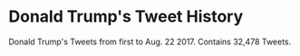 # Donald Trump's Tweet History

Donald Trump's Tweets from first to Aug. 22 2017. Contains 32,478 Tweets.